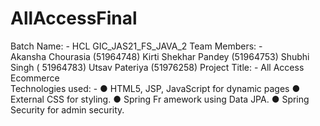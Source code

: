 # AllAccessFinal

Batch Name: -   HCL GIC_JAS21_FS_JAVA_2
Team Members: -  
Akansha Chourasia (51964748)
Kirti Shekhar Pandey (51964753)
Shubhi Singh ( 51964783)
Utsav Pateriya (51976258)
Project Title: -   All Access Ecommerce  
Technologies used: - 
●	HTML5, JSP, JavaScript for dynamic pages
●	External CSS for styling.
●	Spring Fr amework using Data JPA.
●	Spring Security for admin security.
